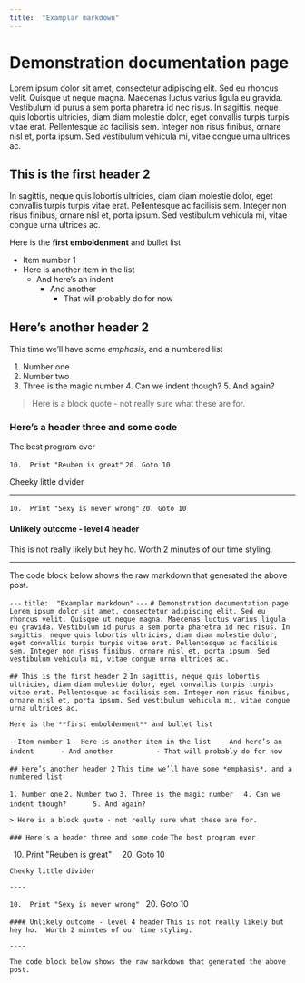 ```yaml
---
title:  "Examplar markdown"
---
```

# Demonstration documentation page
Lorem ipsum dolor sit amet, consectetur adipiscing elit. Sed eu rhoncus velit. Quisque ut neque magna. Maecenas luctus varius ligula eu gravida. Vestibulum id purus a sem porta pharetra id nec risus. In sagittis, neque quis lobortis ultricies, diam diam molestie dolor, eget convallis turpis turpis vitae erat. Pellentesque ac facilisis sem. Integer non risus finibus, ornare nisl et, porta ipsum. Sed vestibulum vehicula mi, vitae congue urna ultrices ac.

## This is the first header 2
In sagittis, neque quis lobortis ultricies, diam diam molestie dolor, eget convallis turpis turpis vitae erat. Pellentesque ac facilisis sem. Integer non risus finibus, ornare nisl et, porta ipsum. Sed vestibulum vehicula mi, vitae congue urna ultrices ac.

Here is the **first emboldenment** and bullet list

- Item number 1
- Here is another item in the list
	- And here’s an indent
		- And another
			- That will probably do for now

## Here’s another header 2
This time we’ll have some *emphasis*, and a numbered list

1. Number one
2. Number two
3. Three is the magic number
	4. Can we indent though?
		5. And again?


> Here is a block quote - not really sure what these are for.

### Here’s a header three and some code
The best program ever

``10.  Print "Reuben is great"``
``20. Goto 10``

Cheeky little divider

---- 

``10.  Print "Sexy is never wrong"``
``20. Goto 10``

#### Unlikely outcome - level 4 header
This is not really likely but hey ho.  Worth 2 minutes of our time styling.

----

The code block below shows the raw markdown that generated the above post.

``---``
``title:  "Examplar markdown"``
``---``
``# Demonstration documentation page``
``Lorem ipsum dolor sit amet, consectetur adipiscing elit. Sed eu rhoncus velit. Quisque ut neque magna. Maecenas luctus varius ligula eu gravida. Vestibulum id purus a sem porta pharetra id nec risus. In sagittis, neque quis lobortis ultricies, diam diam molestie dolor, eget convallis turpis turpis vitae erat. Pellentesque ac facilisis sem. Integer non risus finibus, ornare nisl et, porta ipsum. Sed vestibulum vehicula mi, vitae congue urna ultrices ac.``

``## This is the first header 2``
``In sagittis, neque quis lobortis ultricies, diam diam molestie dolor, eget convallis turpis turpis vitae erat. Pellentesque ac facilisis sem. Integer non risus finibus, ornare nisl et, porta ipsum. Sed vestibulum vehicula mi, vitae congue urna ultrices ac.``

``Here is the **first emboldenment** and bullet list``

``- Item number 1``
``- Here is another item in the list``
``	- And here’s an indent``
``		- And another``
``			- That will probably do for now``

``## Here’s another header 2``
``This time we’ll have some *emphasis*, and a numbered list``

``1. Number one``
``2. Number two``
``3. Three is the magic number``
``	4. Can we indent though?``
``		5. And again?``


``> Here is a block quote - not really sure what these are for.``

``### Here’s a header three and some code``
``The best program ever``

`` ``10.  Print "Reuben is great"`` ``
`` ``20. Goto 10`` ``

``Cheeky little divider``

``---- ``

`` 10.  Print "Sexy is never wrong" ``
`` ``20. Goto 10`` ``

``#### Unlikely outcome - level 4 header``
``This is not really likely but hey ho.  Worth 2 minutes of our time styling.``

``----``

``The code block below shows the raw markdown that generated the above post.``

